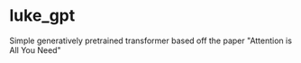 # luke_gpt
Simple generatively pretrained transformer based off the paper "Attention is All You Need"
